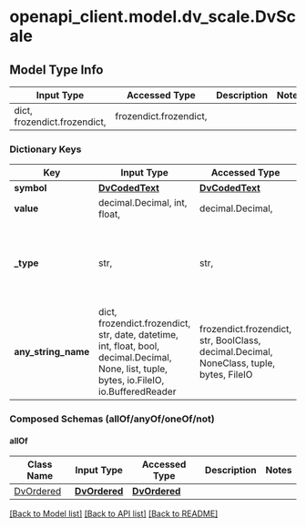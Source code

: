 # openapi_client.model.dv_scale.DvScale

## Model Type Info
Input Type | Accessed Type | Description | Notes
------------ | ------------- | ------------- | -------------
dict, frozendict.frozendict,  | frozendict.frozendict,  |  | 

### Dictionary Keys
Key | Input Type | Accessed Type | Description | Notes
------------ | ------------- | ------------- | ------------- | -------------
**symbol** | [**DvCodedText**](DvCodedText.md) | [**DvCodedText**](DvCodedText.md) |  | 
**value** | decimal.Decimal, int, float,  | decimal.Decimal,  |  | 
**_type** | str,  | str,  |  | [optional] if omitted the server will use the default value of "DV_SCALE"
**any_string_name** | dict, frozendict.frozendict, str, date, datetime, int, float, bool, decimal.Decimal, None, list, tuple, bytes, io.FileIO, io.BufferedReader | frozendict.frozendict, str, BoolClass, decimal.Decimal, NoneClass, tuple, bytes, FileIO | any string name can be used but the value must be the correct type | [optional]

### Composed Schemas (allOf/anyOf/oneOf/not)
#### allOf
Class Name | Input Type | Accessed Type | Description | Notes
------------- | ------------- | ------------- | ------------- | -------------
[DvOrdered](DvOrdered.md) | [**DvOrdered**](DvOrdered.md) | [**DvOrdered**](DvOrdered.md) |  | 

[[Back to Model list]](../../README.md#documentation-for-models) [[Back to API list]](../../README.md#documentation-for-api-endpoints) [[Back to README]](../../README.md)

